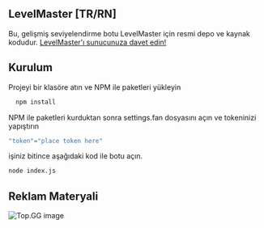 
## LevelMaster [TR/RN]

Bu, gelişmiş seviyelendirme botu LevelMaster için resmi depo ve kaynak kodudur.
[LevelMaster'ı sunucunuza davet edin!](https://discordapp.com/api/oauth2/authorize?client_id=1027962754738421830&permissions=140056587328&scope=bot%20applications.commands)


## Kurulum

Projeyi bir klasöre atın ve NPM ile paketleri yükleyin
```bash
  npm install
```

NPM ile paketleri kurduktan sonra settings.fan dosyasını açın ve tokeninizi yapıştırın
```js
"token"="place token here"
```

işiniz bitince aşağıdaki kod ile botu açın.
```bash
node index.js
```
## Reklam Materyali

![Top.GG image](https://i.ibb.co/yNw8Nks/Untitled.png)

